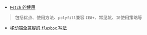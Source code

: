 - [`Fetch` 的使用](http://www.jianshu.com/p/THLARe#)

>包括优点、使用方法、`polyfill`兼容 `IE8+`、常见坑、`IE`使用策略等

- [移动端全兼容的 `flexbox` 写法](https://isux.tencent.com/flexbox.html)
